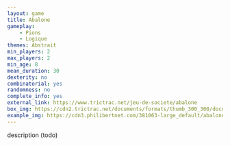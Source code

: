 ```yaml
---
layout: game
title: Abalone
gameplay:
    - Pions
    - Logique
themes: Abstrait
min_players: 2
max_players: 2
min_age: 8
mean_duration: 30
dexterity: no
combinatorial: yes
randomness: no
complete_info: yes
external_link: https://www.trictrac.net/jeu-de-societe/abalone
box_img: https://cdn2.trictrac.net/documents/formats/thumb_300_300/documents/originals/32/a0/d43c3f35cf492454810cf948d861d7e40413.jpeg
example_img: https://cdn3.philibertnet.com/381063-large_default/abalone.jpg
---
```


description (todo)